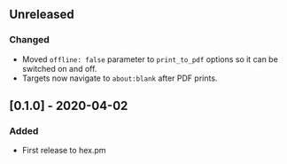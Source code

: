 ## Unreleased

### Changed

- Moved `offline: false` parameter to `print_to_pdf` options so it can be switched on and off.
- Targets now navigate to `about:blank` after PDF prints.

## [0.1.0] - 2020-04-02

### Added

- First release to hex.pm
